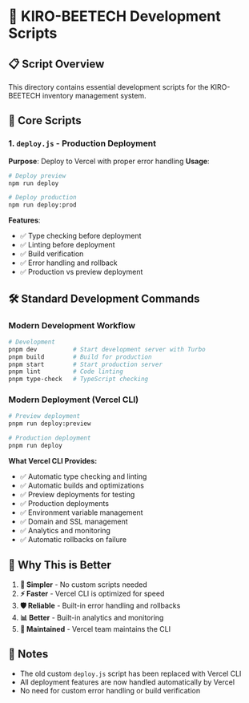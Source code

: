 # 🚀 KIRO-BEETECH Development Scripts

## 📋 **Script Overview**

This directory contains essential development scripts for the KIRO-BEETECH inventory management system.

## 🎯 **Core Scripts**

### **1. `deploy.js` - Production Deployment**
**Purpose**: Deploy to Vercel with proper error handling
**Usage**:
```bash
# Deploy preview
npm run deploy

# Deploy production
npm run deploy:prod
```

**Features**:
- ✅ Type checking before deployment
- ✅ Linting before deployment
- ✅ Build verification
- ✅ Error handling and rollback
- ✅ Production vs preview deployment

## 🛠️ **Standard Development Commands**

### **Modern Development Workflow**
```bash
# Development
pnpm dev          # Start development server with Turbo
pnpm build        # Build for production
pnpm start        # Start production server
pnpm lint         # Code linting
pnpm type-check   # TypeScript checking
```

### **Modern Deployment (Vercel CLI)**
```bash
# Preview deployment
pnpm run deploy:preview

# Production deployment  
pnpm run deploy
```

**What Vercel CLI Provides:**
- ✅ Automatic type checking and linting
- ✅ Automatic builds and optimizations
- ✅ Preview deployments for testing
- ✅ Production deployments
- ✅ Environment variable management
- ✅ Domain and SSL management
- ✅ Analytics and monitoring
- ✅ Automatic rollbacks on failure

## 🎯 **Why This is Better**

1. **🚀 Simpler** - No custom scripts needed
2. **⚡ Faster** - Vercel CLI is optimized for speed
3. **🛡️ Reliable** - Built-in error handling and rollbacks
4. **📊 Better** - Built-in analytics and monitoring
5. **🔧 Maintained** - Vercel team maintains the CLI

## 📝 **Notes**

- The old custom `deploy.js` script has been replaced with Vercel CLI
- All deployment features are now handled automatically by Vercel
- No need for custom error handling or build verification
